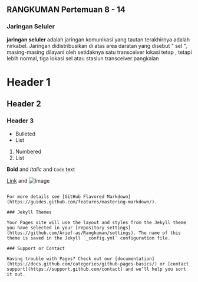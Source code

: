 ## RANGKUMAN Pertemuan 8 - 14

### Jaringan Seluler

**jaringan seluler** adalah jaringan komunikasi yang tautan terakhirnya adalah nirkabel. Jaringan didistribusikan di atas area daratan yang disebut " sel ", masing-masing dilayani oleh setidaknya satu transceiver lokasi tetap , tetapi lebih normal, tiga lokasi sel atau stasiun transceiver pangkalan 

# Header 1
## Header 2
### Header 3

- Bulleted
- List

1. Numbered
2. List

**Bold** and _Italic_ and `Code` text

[Link](url) and ![Image](src)
```

For more details see [GitHub Flavored Markdown](https://guides.github.com/features/mastering-markdown/).

### Jekyll Themes

Your Pages site will use the layout and styles from the Jekyll theme you have selected in your [repository settings](https://github.com/Arief-as/Rangkuman/settings). The name of this theme is saved in the Jekyll `_config.yml` configuration file.

### Support or Contact

Having trouble with Pages? Check out our [documentation](https://docs.github.com/categories/github-pages-basics/) or [contact support](https://support.github.com/contact) and we’ll help you sort it out.
